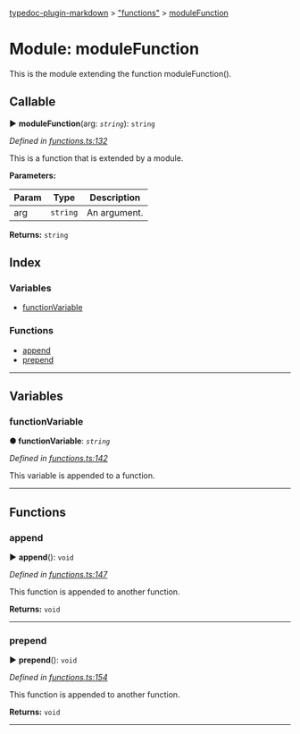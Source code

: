 [typedoc-plugin-markdown](../README.md) > ["functions"](../modules/_functions_.md) > [moduleFunction](../modules/_functions_.modulefunction.md)



# Module: moduleFunction


This is the module extending the function moduleFunction().

## Callable
► **moduleFunction**(arg: *`string`*): `string`




*Defined in [functions.ts:132](https://github.com/tgreyuk/typedoc-plugin-markdown/blob/master/tests/src/functions.ts#L132)*



This is a function that is extended by a module.


**Parameters:**

| Param | Type | Description |
| ------ | ------ | ------ |
| arg | `string`   |  An argument. |





**Returns:** `string`




## Index

### Variables

* [functionVariable](_functions_.modulefunction.md#functionvariable)


### Functions

* [append](_functions_.modulefunction.md#append)
* [prepend](_functions_.modulefunction.md#prepend)



---
## Variables
<a id="functionvariable"></a>

###  functionVariable

**●  functionVariable**:  *`string`* 

*Defined in [functions.ts:142](https://github.com/tgreyuk/typedoc-plugin-markdown/blob/master/tests/src/functions.ts#L142)*



This variable is appended to a function.




___


## Functions
<a id="append"></a>

###  append

► **append**(): `void`




*Defined in [functions.ts:147](https://github.com/tgreyuk/typedoc-plugin-markdown/blob/master/tests/src/functions.ts#L147)*



This function is appended to another function.




**Returns:** `void`





___

<a id="prepend"></a>

###  prepend

► **prepend**(): `void`




*Defined in [functions.ts:154](https://github.com/tgreyuk/typedoc-plugin-markdown/blob/master/tests/src/functions.ts#L154)*



This function is appended to another function.




**Returns:** `void`





___


